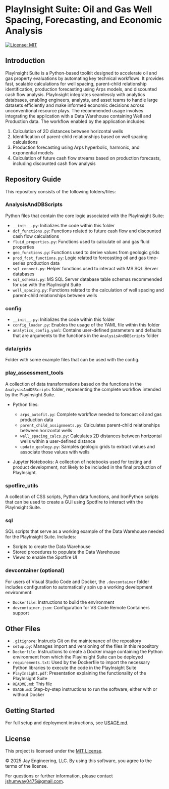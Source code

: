 # PlayInsight Suite: Oil and Gas Well Spacing, Forecasting, and Economic Analysis

[![License: MIT](https://img.shields.io/badge/License-MIT-green.svg)](LICENSE)

## Introduction

PlayInsight Suite is a Python-based toolkit designed to accelerate oil and gas property evaluations by automating key technical workflows. It provides fast, scalable calculations for well spacing, parent-child relationship identification, production forecasting using Arps models, and discounted cash flow analysis. PlayInsight integrates seamlessly with analytics databases, enabling engineers, analysts, and asset teams to handle large datasets efficiently and make informed economic decisions across unconventional resource plays. The recommended usage involves integrating the application with a Data Warehouse containing Well and Production data. The workflow enabled by the application includes:

1. Calculation of 2D distances between horizontal wells
2. Identification of parent-child relationships based on well spacing calculations
3. Production forecasting using Arps hyperbolic, harmonic, and exponential models
4. Calculation of future cash flow streams based on production forecasts, including discounted cash flow analysis

## Repository Guide

This repository consists of the following folders/files:

### AnalysisAndDBScripts

Python files that contain the core logic associated with the PlayInsight Suite:

* `__init__.py`: Initializes the code within this folder
* `dcf_functions.py`: Functions related to future cash flow and discounted cash flow calculations
* `fluid_properties.py`: Functions used to calculate oil and gas fluid properties
* `geo_functions.py`: Functions used to derive values from geologic grids
* `prod_fcst_functions.py`: Logic related to forecasting oil and gas time-series production data
* `sql_connect.py`: Helper functions used to interact with MS SQL Server databases
* `sql_schemas.py`: MS SQL Server database table schemas recommended for use with the PlayInsight Suite
* `well_spacing.py`: Functions related to the calculation of well spacing and parent-child relationships between wells

### config

* `__init__.py`: Initializes the code within this folder
* `config_loader.py`: Enables the usage of the YAML file within this folder
* `analytics_config.yaml`: Contains user-defined parameters and defaults that are arguments to the functions in the `AnalysisAndDBScripts` folder

### data/grids

Folder with some example files that can be used with the config.

### play\_assessment\_tools

A collection of data transformations based on the functions in the `AnalysisAndDBScripts` folder, representing the complete workflow intended by the PlayInsight Suite.

* Python files:

  * `arps_autofit.py`: Complete workflow needed to forecast oil and gas production data
  * `parent_child_assignments.py`: Calculates parent-child relationships between horizontal wells
  * `well_spacing_calcs.py`: Calculates 2D distances between horizontal wells within a user-defined distance
  * `update_geology.py`: Samples geologic grids to extract values and associate those values with wells
* Jupyter Notebooks: A collection of notebooks used for testing and product development, not likely to be included in the final production of PlayInsight.

### spotfire\_utils

A collection of CSS scripts, Python data functions, and IronPython scripts that can be used to create a GUI using Spotfire to interact with the PlayInsight Suite.

### sql

SQL scripts that serve as a working example of the Data Warehouse needed for the PlayInsight Suite. Includes:

* Scripts to create the Data Warehouse
* Stored procedures to populate the Data Warehouse
* Views to enable the Spotfire UI

### devcontainer (optional)

For users of Visual Studio Code and Docker, the `.devcontainer` folder includes configuration to automatically spin up a working development environment:

* `Dockerfile`: Instructions to build the environment
* `devcontainer.json`: Configuration for VS Code Remote Containers support

## Other Files

* `.gitignore`: Instructs Git on the maintenance of the repository
* `setup.py`: Manages import and versioning of the files in this repository
* `Dockerfile`: Instructions to create a Docker image containing the Python environment from which the PlayInsight Suite can be deployed
* `requirements.txt`: Used by the Dockerfile to import the necessary Python libraries to execute the code in the PlayInsight Suite
* `PlayInsight.pdf`: Presentation explaining the functionality of the PlayInsight Suite
* `README.md`: This file
* `USAGE.md`: Step-by-step instructions to run the software, either with or without Docker

## Getting Started

For full setup and deployment instructions, see [USAGE.md](USAGE.md).

## License

This project is licensed under the [MIT License](LICENSE).

© 2025 Jay Engineering, LLC.
By using this software, you agree to the terms of the license.

For questions or further information, please contact [jshumway0475@gmail.com](mailto:jshumway0475@gmail.com).
